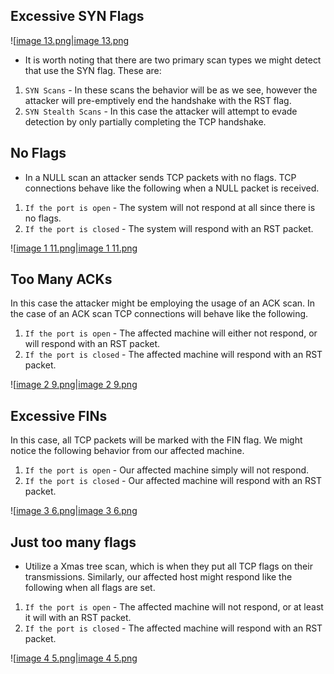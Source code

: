 ## **Excessive SYN Flags**

![[image 13.png|image 13.png](../../../../../Image/image%2013.png)

- It is worth noting that there are two primary scan types we might detect that use the SYN flag. These are:

1. `SYN Scans` - In these scans the behavior will be as we see, however the attacker will pre-emptively end the handshake with the RST flag.
2. `SYN Stealth Scans` - In this case the attacker will attempt to evade detection by only partially completing the TCP handshake.

## **No Flags**

- In a NULL scan an attacker sends TCP packets with no flags. TCP connections behave like the following when a NULL packet is received.

1. `If the port is open` - The system will not respond at all since there is no flags.
2. `If the port is closed` - The system will respond with an RST packet.

![[image 1 11.png|image 1 11.png](../../../../../Image/image%201%2011.png)

## **Too Many ACKs**

In this case the attacker might be employing the usage of an ACK scan. In the case of an ACK scan TCP connections will behave like the following.

1. `If the port is open` - The affected machine will either not respond, or will respond with an RST packet.
2. `If the port is closed` - The affected machine will respond with an RST packet.

![[image 2 9.png|image 2 9.png](../../../../../Image/image%202%209.png)

## **Excessive FINs**

In this case, all TCP packets will be marked with the FIN flag. We might notice the following behavior from our affected machine.

1. `If the port is open` - Our affected machine simply will not respond.
2. `If the port is closed` - Our affected machine will respond with an RST packet.

![[image 3 6.png|image 3 6.png](../../../../../Image/image%203%206.png)

## **Just too many flags**

- Utilize a Xmas tree scan, which is when they put all TCP flags on their transmissions. Similarly, our affected host might respond like the following when all flags are set.

1. `If the port is open` - The affected machine will not respond, or at least it will with an RST packet.
2. `If the port is closed` - The affected machine will respond with an RST packet.

![[image 4 5.png|image 4 5.png](../../../../../Image/image%204%205.png)